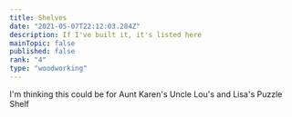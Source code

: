 ```yaml
---
title: Shelves
date: "2021-05-07T22:12:03.284Z"
description: If I've built it, it's listed here   
mainTopic: false
published: false 
rank: "4"
type: "woodworking"
---
```


I'm thinking this could be for Aunt Karen's Uncle Lou's and Lisa's Puzzle Shelf 